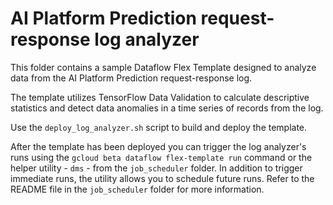 # AI Platform Prediction request-response log analyzer

This folder contains a sample Dataflow Flex Template designed to analyze data from the AI Platform Prediction request-response log.

The template utilizes TensorFlow Data Validation to calculate descriptive statistics and detect data anomalies in a time series of records from the log. 

Use the `deploy_log_analyzer.sh` script to build and deploy the template.

After the template has been deployed you can trigger the log analyzer's runs using the `gcloud beta dataflow flex-template run` command or the helper utility - `dms` - from the `job_scheduler` folder. In addition to trigger immediate runs, the utility allows you to schedule future runs. Refer to the README file in the `job_scheduler` folder for more information.
